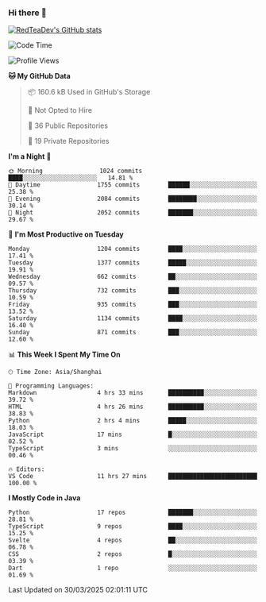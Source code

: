 ### Hi there 👋

<!--
**RedTeaDev/RedTeaDev** is a ✨ _special_ ✨ repository because its `README.md` (this file) appears on your GitHub profile.

Here are some ideas to get you started:

- 🔭 I’m currently working on ...
- 🌱 I’m currently learning ...
- 👯 I’m looking to collaborate on ...
- 🤔 I’m looking for help with ...
- 💬 Ask me about ...
- 📫 How to reach me: ...
- 😄 Pronouns: ...
- ⚡ Fun fact: ...
-->

<!--
[![wakatime](https://wakatime.com/badge/user/6b101ed0-04c0-4490-9283-eb61f2efff96.svg)](https://wakatime.com/@6b101ed0-04c0-4490-9283-eb61f2efff96)
!-->

[![RedTeaDev's GitHub stats](https://github-readme-stats.vercel.app/api?username=RedTeaDev\&include_all_commits=true)](https://github.com/anuraghazra/github-readme-stats)
<!--
[![willianrod's wakatime stats](https://github-readme-stats.vercel.app/api/wakatime?username=RedTeaDev)](https://github.com/anuraghazra/github-readme-stats)
!-->
<!--START_SECTION:waka-->
![Code Time](http://img.shields.io/badge/Code%20Time-3%2C083%20hrs%204%20mins-blue)

![Profile Views](http://img.shields.io/badge/Profile%20Views-0-blue)

**🐱 My GitHub Data** 

> 📦 160.6 kB Used in GitHub's Storage 
 > 
> 🚫 Not Opted to Hire
 > 
> 📜 36 Public Repositories 
 > 
> 🔑 19 Private Repositories 
 > 
**I'm a Night 🦉** 

```text
🌞 Morning                1024 commits        ████░░░░░░░░░░░░░░░░░░░░░   14.81 % 
🌆 Daytime                1755 commits        ██████░░░░░░░░░░░░░░░░░░░   25.38 % 
🌃 Evening                2084 commits        ████████░░░░░░░░░░░░░░░░░   30.14 % 
🌙 Night                  2052 commits        ███████░░░░░░░░░░░░░░░░░░   29.67 % 
```
📅 **I'm Most Productive on Tuesday** 

```text
Monday                   1204 commits        ████░░░░░░░░░░░░░░░░░░░░░   17.41 % 
Tuesday                  1377 commits        █████░░░░░░░░░░░░░░░░░░░░   19.91 % 
Wednesday                662 commits         ██░░░░░░░░░░░░░░░░░░░░░░░   09.57 % 
Thursday                 732 commits         ███░░░░░░░░░░░░░░░░░░░░░░   10.59 % 
Friday                   935 commits         ███░░░░░░░░░░░░░░░░░░░░░░   13.52 % 
Saturday                 1134 commits        ████░░░░░░░░░░░░░░░░░░░░░   16.40 % 
Sunday                   871 commits         ███░░░░░░░░░░░░░░░░░░░░░░   12.60 % 
```


📊 **This Week I Spent My Time On** 

```text
🕑︎ Time Zone: Asia/Shanghai

💬 Programming Languages: 
Markdown                 4 hrs 33 mins       ██████████░░░░░░░░░░░░░░░   39.72 % 
HTML                     4 hrs 26 mins       ██████████░░░░░░░░░░░░░░░   38.83 % 
Python                   2 hrs 4 mins        █████░░░░░░░░░░░░░░░░░░░░   18.03 % 
JavaScript               17 mins             █░░░░░░░░░░░░░░░░░░░░░░░░   02.52 % 
TypeScript               3 mins              ░░░░░░░░░░░░░░░░░░░░░░░░░   00.46 % 

🔥 Editors: 
VS Code                  11 hrs 27 mins      █████████████████████████   100.00 % 
```

**I Mostly Code in Java** 

```text
Python                   17 repos            ███████░░░░░░░░░░░░░░░░░░   28.81 % 
TypeScript               9 repos             ████░░░░░░░░░░░░░░░░░░░░░   15.25 % 
Svelte                   4 repos             ██░░░░░░░░░░░░░░░░░░░░░░░   06.78 % 
CSS                      2 repos             █░░░░░░░░░░░░░░░░░░░░░░░░   03.39 % 
Dart                     1 repo              ░░░░░░░░░░░░░░░░░░░░░░░░░   01.69 % 
```




 Last Updated on 30/03/2025 02:01:11 UTC
<!--END_SECTION:waka-->


